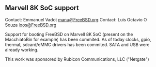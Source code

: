 ## Marvell 8K SoC support

Contact: Emmanuel Vadot <manu@FreeBSD.org>
Contact: Luis Octavio O Souza <loos@FreeBSD.org>

Support for booting FreeBSD on Marvell 8K SoC (present on the MacchiatoBin for example)
has been commited.
As of today clocks, gpio, thermal, sdcard/eMMC drivers has been commited.
SATA and USB were already working.

This work was sponsored by Rubicon Communications, LLC ("Netgate")
